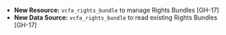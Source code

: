 * **New Resource:** `vcfa_rights_bundle` to manage Rights Bundles [GH-17]
* **New Data Source:** `vcfa_rights_bundle` to read existing Rights Bundles [GH-17]
